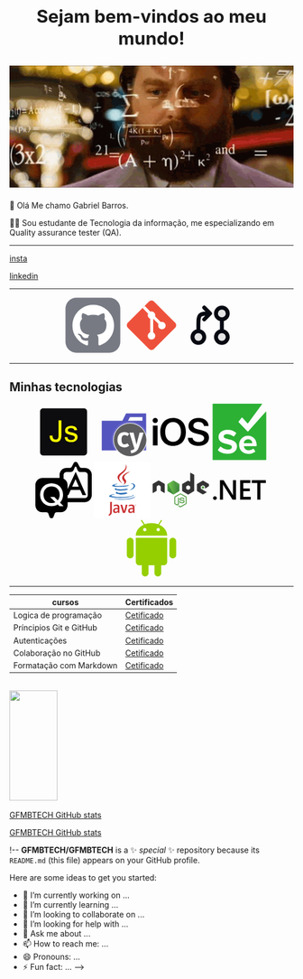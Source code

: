 ## <center><h2> Sejam bem-vindos ao meu mundo!</h2></center>

![Gif de QA](giphy-48.gif.pagespeed.ce.6rim7r_342.gif)
-----
🧔 Olá Me chamo Gabriel Barros.

✍🏻 Sou estudante de Tecnologia da informação, me especializando em Quality assurance tester (QA).


----
[insta](https://www.instagram.com/gfmb17/) 


 [linkedin](https://www.linkedin.com/in/gabriel-barros-b44828170/)


-----
<p align="center">
<svg width="100px" height="100px" viewBox="0 0 73.00 73.00" version="1.1" xmlns="http://www.w3.org/2000/svg" xmlns:xlink="http://www.w3.org/1999/xlink" fill="#0d0c0c" stroke="#0d0c0c"><g id="SVGRepo_bgCarrier" stroke-width="0"></g><g id="SVGRepo_tracerCarrier" stroke-linecap="round" stroke-linejoin="round" stroke="#CCCCCC" stroke-width="1.022"></g><g id="SVGRepo_iconCarrier"> <title>team-collaboration/version-control/github</title> <desc>Created with Sketch.</desc> <defs> </defs> <g id="team-collaboration/version-control/github" stroke-width="0.00073" fill="none" fill-rule="evenodd"> <g id="container" transform="translate(2.000000, 2.000000)" fill-rule="nonzero"> <rect id="mask" stroke="#777a83" stroke-width="0.00073" fill="#777a83" x="-1" y="-1" width="71" height="71" rx="14"> </rect> <path d="M58.3067362,21.4281798 C55.895743,17.2972267 52.6253846,14.0267453 48.4948004,11.615998 C44.3636013,9.20512774 39.8535636,8 34.9614901,8 C30.0700314,8 25.5585181,9.20549662 21.4281798,11.615998 C17.2972267,14.0266224 14.0269912,17.2972267 11.615998,21.4281798 C9.20537366,25.5590099 8,30.0699084 8,34.9607523 C8,40.8357654 9.71405782,46.1187277 13.1430342,50.8109917 C16.5716416,55.5036246 21.0008949,58.7507436 26.4304251,60.5527176 C27.0624378,60.6700211 27.5302994,60.5875152 27.8345016,60.3072901 C28.1388268,60.0266961 28.290805,59.6752774 28.290805,59.2545094 C28.290805,59.1842994 28.2847799,58.5526556 28.2730988,57.3588401 C28.2610487,56.1650247 28.2553926,55.1235563 28.2553926,54.2349267 L27.4479164,54.3746089 C26.9330843,54.468919 26.2836113,54.5088809 25.4994975,54.4975686 C24.7157525,54.4866252 23.9021284,54.4044881 23.0597317,54.2517722 C22.2169661,54.1004088 21.4330982,53.749359 20.7075131,53.1993604 C19.982297,52.6493618 19.4674649,51.9294329 19.1631397,51.0406804 L18.8120898,50.2328353 C18.5780976,49.6950097 18.2097104,49.0975487 17.7064365,48.4426655 C17.2031625,47.7871675 16.6942324,47.3427912 16.1794003,47.108799 L15.9336039,46.9328437 C15.7698216,46.815909 15.6178435,46.6748743 15.4773006,46.511215 C15.3368806,46.3475556 15.2317501,46.1837734 15.1615401,46.0197452 C15.0912072,45.855594 15.1494901,45.7209532 15.3370036,45.6153308 C15.5245171,45.5097084 15.8633939,45.4584343 16.3551097,45.4584343 L17.0569635,45.5633189 C17.5250709,45.6571371 18.104088,45.9373622 18.7947525,46.4057156 C19.4850481,46.8737001 20.052507,47.4821045 20.4972521,48.230683 C21.0358155,49.1905062 21.6846737,49.9218703 22.4456711,50.4251443 C23.2060537,50.9284182 23.9727072,51.1796248 24.744894,51.1796248 C25.5170807,51.1796248 26.1840139,51.121096 26.7459396,51.0046532 C27.3072505,50.8875956 27.8338868,50.7116403 28.3256025,50.477771 C28.5362325,48.9090515 29.1097164,47.7039238 30.0455624,46.8615271 C28.7116959,46.721353 27.5124702,46.5102313 26.4472706,46.2295144 C25.3826858,45.9484285 24.2825656,45.4922482 23.1476478,44.8597436 C22.0121153,44.2280998 21.0701212,43.44374 20.3214198,42.5080169 C19.5725954,41.571802 18.9580429,40.3426971 18.4786232,38.821809 C17.9989575,37.300306 17.7590632,35.5451796 17.7590632,33.5559381 C17.7590632,30.7235621 18.6837199,28.3133066 20.5326645,26.3238191 C19.6665366,24.1944035 19.7483048,21.8072644 20.778215,19.1626478 C21.4569523,18.951772 22.4635002,19.1100211 23.7973667,19.6364115 C25.1314792,20.1630477 26.1082708,20.6141868 26.7287253,20.9882301 C27.3491798,21.3621504 27.8463057,21.6790175 28.2208409,21.9360032 C30.3978419,21.3277217 32.644438,21.0235195 34.9612442,21.0235195 C37.2780503,21.0235195 39.5251383,21.3277217 41.7022622,21.9360032 L43.0362517,21.0938524 C43.9484895,20.5319267 45.0257392,20.0169716 46.2654186,19.5488642 C47.5058357,19.0810026 48.4543466,18.9521409 49.1099676,19.1630167 C50.1627483,21.8077563 50.2565666,24.1947724 49.3901927,26.324188 C51.2390143,28.3136755 52.1640399,30.7245457 52.1640399,33.556307 C52.1640399,35.5455485 51.9232849,37.3062081 51.444357,38.8393922 C50.9648143,40.3728223 50.3449746,41.6006975 49.5845919,42.5256002 C48.8233486,43.4503799 47.8753296,44.2285916 46.7404118,44.8601125 C45.6052481,45.4921252 44.504759,45.9483056 43.4401742,46.2293914 C42.3750975,46.5104772 41.1758719,46.7217219 39.8420054,46.8621419 C41.0585683,47.9149226 41.6669728,49.5767225 41.6669728,51.846804 L41.6669728,59.2535257 C41.6669728,59.6742937 41.8132948,60.0255895 42.1061847,60.3063064 C42.3987058,60.5865315 42.8606653,60.6690374 43.492678,60.5516109 C48.922946,58.7498829 53.3521992,55.5026409 56.7806837,50.810008 C60.2087994,46.117744 61.923472,40.8347817 61.923472,34.9597686 C61.9222424,30.0695396 60.7162539,25.5590099 58.3067362,21.4281798 Z" id="Shape" fill="#FFFFFF"> </path> </g> </g> </g></svg> <svg width="100px" height="100px" viewBox="0 0 32 32" fill="none" xmlns="http://www.w3.org/2000/svg"><g id="SVGRepo_bgCarrier" stroke-width="0"></g><g id="SVGRepo_tracerCarrier" stroke-linecap="round" stroke-linejoin="round"></g><g id="SVGRepo_iconCarrier"> <path d="M2.58536 17.4132C1.80488 16.6327 1.80488 15.3673 2.58536 14.5868L14.5868 2.58536C15.3673 1.80488 16.6327 1.80488 17.4132 2.58536L29.4146 14.5868C30.1951 15.3673 30.1951 16.6327 29.4146 17.4132L17.4132 29.4146C16.6327 30.1951 15.3673 30.1951 14.5868 29.4146L2.58536 17.4132Z" fill="#EE513B"></path> <path d="M12.1489 5.06152L10.9336 6.27686L14.0725 9.41577C13.9455 9.68819 13.8746 9.99201 13.8746 10.3124C13.8746 11.222 14.4461 11.9981 15.2496 12.3012V19.9798C14.4461 20.2829 13.8746 21.059 13.8746 21.9686C13.8746 23.1422 14.826 24.0936 15.9996 24.0936C17.1732 24.0936 18.1246 23.1422 18.1246 21.9686C18.1246 21.144 17.6549 20.429 16.9684 20.0768V12.3117L19.9689 15.3122C19.8481 15.5791 19.7809 15.8754 19.7809 16.1874C19.7809 17.361 20.7323 18.3124 21.9059 18.3124C23.0795 18.3124 24.0309 17.361 24.0309 16.1874C24.0309 15.0138 23.0795 14.0624 21.9059 14.0624C21.6778 14.0624 21.4582 14.0983 21.2522 14.1648L18.0297 10.9423C18.0914 10.7433 18.1246 10.5317 18.1246 10.3124C18.1246 9.13878 17.1732 8.18738 15.9996 8.18738C15.7803 8.18738 15.5688 8.22061 15.3697 8.2823L12.1489 5.06152Z" fill="white"></path> </g></svg> <svg width="100px" height="100px" viewBox="-2.4 -2.4 28.80 28.80" fill="none" xmlns="http://www.w3.org/2000/svg" transform="rotate(0)matrix(-1, 0, 0, 1, 0, 0)"><g id="SVGRepo_bgCarrier" stroke-width="0" transform="translate(0,0), scale(1)"></g><g id="SVGRepo_tracerCarrier" stroke-linecap="round" stroke-linejoin="round" stroke="#349355" stroke-width="0.048"></g><g id="SVGRepo_iconCarrier"> <path opacity="0.1" d="M9 6C9 7.65685 7.65685 9 6 9C4.34315 9 3 7.65685 3 6C3 4.34315 4.34315 3 6 3C7.65685 3 9 4.34315 9 6Z" fill="#070a12"></path> <path opacity="0.1" d="M9 18C9 19.6569 7.65685 21 6 21C4.34315 21 3 19.6569 3 18C3 16.3431 4.34315 15 6 15C7.65685 15 9 16.3431 9 18Z" fill="#070a12"></path> <path opacity="0.1" d="M21 18C21 19.6569 19.6569 21 18 21C16.3431 21 15 19.6569 15 18C15 16.3431 16.3431 15 18 15C19.6569 15 21 16.3431 21 18Z" fill="#070a12"></path> <path d="M9 6C9 7.65685 7.65685 9 6 9C4.34315 9 3 7.65685 3 6C3 4.34315 4.34315 3 6 3C7.65685 3 9 4.34315 9 6Z" stroke="#070a12" stroke-width="2"></path> <path d="M9 18C9 19.6569 7.65685 21 6 21C4.34315 21 3 19.6569 3 18C3 16.3431 4.34315 15 6 15C7.65685 15 9 16.3431 9 18Z" stroke="#070a12" stroke-width="2"></path> <path d="M21 18C21 19.6569 19.6569 21 18 21C16.3431 21 15 19.6569 15 18C15 16.3431 16.3431 15 18 15C19.6569 15 21 16.3431 21 18Z" stroke="#070a12" stroke-width="2"></path> <path d="M12 6C14.8284 6 16.2426 6 17.1213 6.87868C18 7.75736 18 9.17157 18 12V15" stroke="#070a12" stroke-width="2"></path> <path d="M15 3L12.0605 5.93945V5.93945C12.0271 5.97289 12.0271 6.02711 12.0605 6.06055V6.06055L15 9" stroke="#070a12" stroke-width="2" stroke-linecap="round" stroke-linejoin="round"></path> <path d="M6 15V9" stroke="#070a12" stroke-width="2" stroke-linecap="round" stroke-linejoin="round"></path> </g></svg> 
</p>


 ----

## Minhas tecnologias 

<P align="center">
<svg height="100px" width="100px" version="1.1" id="Capa_1" xmlns="http://www.w3.org/2000/svg" xmlns:xlink="http://www.w3.org/1999/xlink" viewBox="-2.31 -2.31 27.76 27.76" xml:space="preserve" fill="#d2d510" stroke="#d2d510" stroke-width="0.00023135999999999998"><g id="SVGRepo_bgCarrier" stroke-width="0"><path transform="translate(-2.31, -2.31), scale(0.8675)" d="M16,27.781449404027725C17.83719657941873,27.54792389757074,19.160018002348785,25.993271831554456,20.863435624896784,25.26650237926109C22.73685394451881,24.467201498463908,25.12823556717848,24.741097986525904,26.548310982906294,23.280973364452834C27.97905400895125,21.80988028231755,28.664644323651284,19.54314865371861,28.410227649415972,17.506874453431823C28.161219682101265,15.513889909345611,25.99110133300643,14.357141752488712,25.20255287748349,12.509932047543138C24.456658042619743,10.762640339368572,25.308948348465073,8.354863369054403,23.94069848291248,7.03680429467749C22.58282584716604,5.72874178763615,20.332694905411067,6.242206661508339,18.46093118033,6.015609718221544C16.7858547267966,5.812823864934472,15.147056828680627,6.021723104854642,13.478594340260774,5.770255110447353C10.719908612764264,5.354470415311319,7.382733472880859,2.0739573801879505,5.4122833235127015,4.0489384091240055C3.3680106085443025,6.09791175226025,7.002043626169041,9.613342864070741,6.766201768601942,12.498082247839488C6.614748980617984,14.350602520474297,4.693021469637242,15.597561050117285,4.31927144320427,17.41829722684702C3.871312621861115,19.600544113860867,3.1676863259223413,22.150920052887873,4.4043561015876715,24.003895079016566C5.637622058143056,25.851769962869366,8.328924549365178,25.90311073854337,10.441278098227016,26.59125969813226C12.269549066056708,27.186862060736978,14.092506976572972,28.02391027040921,16,27.781449404027725" fill="#fbff00" strokewidth="0"></path></g><g id="SVGRepo_tracerCarrier" stroke-linecap="round" stroke-linejoin="round" stroke="#CCCCCC" stroke-width="0.647808"></g><g id="SVGRepo_iconCarrier"> <g> <path style="fill:#0d0c0e;" d="M21.658,0H1.477C0.662,0,0,0.661,0,1.477v20.182c0,0.814,0.662,1.477,1.477,1.477h20.181 c0.815,0,1.477-0.662,1.477-1.477V1.476C23.134,0.661,22.473,0,21.658,0z M10.505,13.04c0,0.643-0.061,1.191-0.183,1.643 s-0.307,0.815-0.553,1.099c-0.247,0.28-0.556,0.487-0.924,0.616c-0.369,0.131-0.798,0.195-1.287,0.195 c-0.43,0-0.818-0.068-1.167-0.203s-0.644-0.328-0.888-0.58c-0.245-0.253-0.433-0.558-0.565-0.916 c-0.133-0.359-0.199-0.76-0.199-1.199v-0.288h1.386c0,1.29,0.478,1.936,1.434,1.936c0.245,0,0.462-0.028,0.654-0.087 c0.191-0.06,0.353-0.169,0.486-0.332c0.133-0.162,0.233-0.386,0.302-0.676s0.104-0.668,0.104-1.135V5.895h1.402v7.145H10.505z M18.24,15.135c-0.143,0.292-0.347,0.547-0.608,0.765c-0.263,0.218-0.584,0.387-0.961,0.511c-0.376,0.121-0.8,0.182-1.267,0.182 c-2.07,0-3.163-0.817-3.274-2.453h1.362c0.006,0.924,0.639,1.387,1.897,1.387c0.279,0,0.529-0.03,0.744-0.093 c0.215-0.061,0.395-0.146,0.537-0.254c0.144-0.108,0.252-0.237,0.327-0.384c0.073-0.146,0.112-0.305,0.112-0.479 c0-0.183-0.029-0.328-0.084-0.438c-0.056-0.111-0.166-0.21-0.328-0.296c-0.161-0.085-0.386-0.169-0.672-0.25 c-0.287-0.084-0.662-0.187-1.124-0.308c-0.45-0.112-0.84-0.224-1.166-0.336c-0.328-0.11-0.596-0.245-0.805-0.404 c-0.21-0.16-0.366-0.356-0.467-0.589c-0.101-0.234-0.151-0.529-0.151-0.885c0-0.313,0.066-0.604,0.199-0.872s0.322-0.5,0.57-0.697 c0.246-0.197,0.545-0.35,0.895-0.462c0.353-0.112,0.743-0.167,1.172-0.167c2.002,0,3.02,0.711,3.051,2.135H16.86 c-0.048-0.711-0.584-1.068-1.609-1.068c-0.228,0-0.438,0.023-0.633,0.068s-0.362,0.11-0.506,0.195s-0.254,0.19-0.335,0.315 c-0.079,0.125-0.119,0.27-0.119,0.434c0,0.149,0.019,0.271,0.056,0.366c0.037,0.096,0.126,0.186,0.267,0.268 s0.35,0.163,0.625,0.243c0.276,0.08,0.653,0.178,1.132,0.295c0.462,0.111,0.863,0.227,1.204,0.346 c0.339,0.12,0.621,0.265,0.848,0.435c0.226,0.169,0.392,0.376,0.502,0.621c0.108,0.244,0.163,0.55,0.163,0.916 C18.455,14.525,18.382,14.843,18.24,15.135z"></path> </g> </g></svg> <svg viewBox="0 0 32 32" xmlns="http://www.w3.org/2000/svg" width="100px" fill="#000000"><g id="SVGRepo_bgCarrier" stroke-width="0"></g><g id="SVGRepo_tracerCarrier" stroke-linecap="round" stroke-linejoin="round"></g><g id="SVGRepo_iconCarrier"> <title>folder_type_cypress</title> <path d="M27.5,5.5H18.2L16.1,9.7H4.4V26.5H29.6V5.5Zm0,4.2H19.3l1.1-2.1h7.1Z" style="fill:#5555bf"></path> <path id="_Path_" data-name="<Path>" d="M20.473,11.029a9.436,9.436,0,1,1-9.436,9.436,9.431,9.431,0,0,1,9.436-9.436Z" style="fill:#4a4a4d"></path> <path d="M20.473,30.074a9.608,9.608,0,1,1,9.608-9.608A9.619,9.619,0,0,1,20.473,30.074Zm0-18.873a9.265,9.265,0,1,0,9.265,9.265A9.275,9.275,0,0,0,20.473,11.2Z" style="fill:#fff"></path> <g id="_Group_" data-name="<Group>" style="opacity:0.10000000149011612"> <path id="_Path_2" data-name="<Path>" d="M30.9,20.877a1.232,1.232,0,0,0,.069-.618.861.861,0,0,1-.069-.343v-.275c0-.24-.069-.377-.069-.583a7.155,7.155,0,0,0-.24-1.235,10.386,10.386,0,0,0-2.745-4.873,9.7,9.7,0,0,0-2.436-1.784,21.632,21.632,0,0,0-2.471-.961H22.6v-.069h-.48v-.069h-.652V10h-1.99v.069h-.652v.069h-.412v.069H18a14.892,14.892,0,0,0-2.745,1.132,12.029,12.029,0,0,0-1.373.926,16.292,16.292,0,0,0-1.373,1.3A6.283,6.283,0,0,0,11.62,14.8c-.24.412-.48.789-.686,1.2-.069.1-.069.24-.137.377l-.137.275c-.069.206-.1.377-.172.583a7.289,7.289,0,0,0-.343,1.235,11.175,11.175,0,0,0,.275,4.907,10.817,10.817,0,0,0,1.029,2.436,9.118,9.118,0,0,0,1.922,2.4A13.368,13.368,0,0,0,15.806,29.9c.789.377,1.613.583,2.436.892h.412v.069h.652v.069H20.2V31h.48v-.069h.892v-.069h.652v-.069h.412A26.676,26.676,0,0,0,25.38,29.73,8.706,8.706,0,0,0,28.125,27.6,10.315,10.315,0,0,0,30.6,22.73a1.431,1.431,0,0,0,.069-.206v-.137a1.219,1.219,0,0,0,.069-.343V21.77c0-.1.069-.172.069-.275A1.027,1.027,0,0,0,30.9,20.877Z" style="fill:#fff"></path> <g id="_Group_2" data-name="<Group>"> <path id="_Path_3" data-name="<Path>" d="M20.473,11.029a9.436,9.436,0,1,1-9.436,9.436,9.431,9.431,0,0,1,9.436-9.436Z" style="fill:#fff"></path> <path d="M20.473,30.074a9.608,9.608,0,1,1,9.608-9.608A9.619,9.619,0,0,1,20.473,30.074Zm0-18.873a9.265,9.265,0,1,0,9.265,9.265A9.275,9.275,0,0,0,20.473,11.2Z" style="fill:#fff"></path> </g> </g> <path id="_Path_4" data-name="<Path>" d="M25.483,24.618A4.956,4.956,0,0,1,23.9,27.054a5.162,5.162,0,0,1-2.882,1l-.24-1.578a3.887,3.887,0,0,0,1.75-.549,4.441,4.441,0,0,0,.412-.412h0L20.1,16.382h2.368l1.647,6.828,1.75-6.828h2.3l-2.676,8.235Z" style="fill:#fff"></path> <path id="_Path_5" data-name="<Path>" d="M17.213,16.074a3.917,3.917,0,0,1,1.475.24,4.435,4.435,0,0,1,1.27.755L19,18.373a3.764,3.764,0,0,0-.789-.446,2.187,2.187,0,0,0-.824-.137c-1.167,0-1.75.892-1.75,2.711a3.158,3.158,0,0,0,.446,1.956,1.483,1.483,0,0,0,1.3.583,2.013,2.013,0,0,0,.789-.137,7.034,7.034,0,0,0,.858-.446l.961,1.373a4.1,4.1,0,0,1-2.711.961,4.246,4.246,0,0,1-2.127-.515,3.454,3.454,0,0,1-1.373-1.51,5.283,5.283,0,0,1-.48-2.3,5.393,5.393,0,0,1,.48-2.3,3.635,3.635,0,0,1,1.373-1.578,4.352,4.352,0,0,1,2.059-.515Z" style="fill:#fff"></path> </g></svg>
<svg fill="#000000" viewBox="0 0 24 24" role="img" xmlns="http://www.w3.org/2000/svg" width="100px"><g id="SVGRepo_bgCarrier" stroke-width="0"></g><g id="SVGRepo_tracerCarrier" stroke-linecap="round" stroke-linejoin="round"></g><g id="SVGRepo_iconCarrier"><title>iOS icon</title><path d="M1.1 6.05C.486 6.05 0 6.53 0 7.13A1.08 1.08 0 0 0 1.1 8.21C1.72 8.21 2.21 7.73 2.21 7.13C2.21 6.53 1.72 6.05 1.1 6.05M8.71 6.07C5.35 6.07 3.25 8.36 3.25 12C3.25 15.67 5.35 17.95 8.71 17.95C12.05 17.95 14.16 15.67 14.16 12C14.16 8.36 12.05 6.07 8.71 6.07M19.55 6.07C17.05 6.07 15.27 7.45 15.27 9.5C15.27 11.13 16.28 12.15 18.4 12.64L19.89 13C21.34 13.33 21.93 13.81 21.93 14.64C21.93 15.6 20.96 16.28 19.58 16.28C18.17 16.28 17.11 15.59 17 14.53H15C15.08 16.65 16.82 17.95 19.46 17.95C22.25 17.95 24 16.58 24 14.4C24 12.69 23 11.72 20.68 11.19L19.35 10.89C17.94 10.55 17.36 10.1 17.36 9.34C17.36 8.38 18.24 7.74 19.54 7.74C20.85 7.74 21.75 8.39 21.85 9.46H23.81C23.76 7.44 22.09 6.07 19.55 6.07M8.71 7.82C10.75 7.82 12.06 9.45 12.06 12C12.06 14.57 10.75 16.2 8.71 16.2C6.65 16.2 5.35 14.57 5.35 12C5.35 9.45 6.65 7.82 8.71 7.82M.111 9.31V17.76H2.1V9.31H.11Z"></path></g></svg> <svg width="100px" height="100px" viewBox="-6.5 0 269 269" version="1.1" xmlns="http://www.w3.org/2000/svg" xmlns:xlink="http://www.w3.org/1999/xlink" preserveAspectRatio="xMidYMid" fill="#000000"><g id="SVGRepo_bgCarrier" stroke-width="0"></g><g id="SVGRepo_tracerCarrier" stroke-linecap="round" stroke-linejoin="round"></g><g id="SVGRepo_iconCarrier"> <g> <path d="M234.152874,0.00343857381 C234.808025,-0.0379575263 235.429647,0.297028821 235.755341,0.866994098 C236.081036,1.43695938 236.054047,2.14258032 235.685767,2.68600216 L235.685767,2.68600216 L169.388124,92.7434941 C168.902258,93.2919104 168.204691,93.6058549 167.472007,93.6058549 C166.739323,93.6058549 166.041756,93.2919104 165.55589,92.7434941 L165.55589,92.7434941 L142.179265,66.684305 C141.608302,66.0916135 140.79919,65.7901017 139.979599,65.86461 C139.160008,65.9391182 138.418531,66.3815927 137.963808,67.0675283 L137.963808,67.0675283 L123.784543,85.0790267 C123.335922,86.0932522 123.483294,87.2722249 124.167766,88.1448137 L124.167766,88.1448137 L166.322337,131.832278 C166.808203,132.380694 167.50577,132.694639 168.238454,132.694639 C168.971138,132.694639 169.668705,132.380694 170.154571,131.832278 L170.154571,131.832278 L252.930819,38.708999 C253.419531,38.1837537 254.176911,38.0053627 254.848672,38.2572733 C255.520434,38.5091839 255.973764,39.1415911 255.996606,39.8586691 L255.996606,39.8586691 L255.996606,266.343681 C256.028319,266.860939 255.83665,267.366955 255.470206,267.733398 C255.103763,268.099842 254.597747,268.291511 254.080489,268.259798 L254.080489,268.259798 L1.91951123,268.259798 C1.40225345,268.291511 0.896236952,268.099842 0.529793658,267.733398 C0.163350364,267.366955 -0.0283193115,266.860939 0.00339438157,266.343681 L0.00339438157,266.343681 L0.00339438157,1.91955542 C-0.0283193115,1.40229764 0.163350364,0.896281144 0.529793658,0.52983785 C0.896236952,0.163394556 1.40225345,-0.0282751193 1.91951123,0.00343857381 L1.91951123,0.00343857381 Z M169.004901,152.909563 C157.595908,152.708949 146.600443,157.179283 138.568082,165.284007 C130.535722,173.388731 126.164179,184.423846 126.467107,195.830581 C126.467107,222.272993 145.628275,239.134822 170.537794,239.134822 C182.068736,239.421769 193.375993,235.921903 202.728557,229.171014 C203.595534,228.383773 203.758299,227.081655 203.111781,226.105227 L203.111781,226.105227 L196.21376,215.758196 C195.438224,214.868953 194.118537,214.703992 193.147973,215.374973 C187.152367,219.469543 180.095799,221.73297 172.837134,221.88977 C159.424316,221.88977 150.993402,213.458856 149.460509,203.495048 C149.488325,203.083823 149.815731,202.756417 150.226955,202.728601 L150.226955,202.728601 L208.093684,202.728601 C209.327358,202.645153 210.309577,201.662935 210.393025,200.429261 L210.393025,200.429261 L210.393025,198.129921 C210.393025,171.304285 193.531196,152.909563 169.004901,152.909563 Z M111.904618,138.347075 C100.26487,128.832771 85.5368757,123.923439 70.5164945,124.551034 C44.4573053,124.551034 28.3619238,139.879969 28.3619238,158.27469 C28.3619238,200.046038 91.9770032,186.63322 91.9770032,206.177612 C91.9770032,212.309186 85.8454293,218.44076 72.8158347,218.44076 C60.4410031,218.54287 48.5018438,213.876992 39.4754015,205.411165 C38.9365113,204.907341 38.2064628,204.660494 37.4723971,204.733901 C36.7383313,204.807307 36.0716199,205.19383 35.6431678,205.794388 L35.6431678,205.794388 L25.6793602,219.59043 C25.0328421,220.566858 25.1956068,221.868976 26.0625835,222.656217 C36.4096145,232.236801 50.9721026,238.751598 71.2829412,238.751598 C101.174364,238.751598 115.736852,223.422663 116.503299,203.495048 C116.503299,162.106924 52.8882195,173.986849 52.8882195,156.358574 C52.8882195,149.843776 58.63657,145.245096 68.6003776,145.245096 C79.5839899,145.094583 90.2811092,148.750561 98.8750239,155.592127 C99.3802624,156.006036 100.031063,156.198722 100.680205,156.126595 C101.329346,156.054468 101.921977,155.723624 102.324034,155.208903 L102.324034,155.208903 L112.287842,141.796086 C112.701751,141.290847 112.894437,140.640046 112.82231,139.990905 C112.750183,139.341763 112.419339,138.749133 111.904618,138.347075 Z M169.388124,169.771392 C179.811439,169.188344 188.809537,176.998014 189.698963,187.399667 C189.671147,187.810891 189.34374,188.138297 188.932516,188.166113 L188.932516,188.166113 L149.843732,188.166113 C149.432507,188.138297 149.105101,187.810891 149.077285,187.399667 C150.358676,177.20234 159.111948,169.60516 169.388124,169.771392 Z" fill="#2CB134"> </path> </g> </g></svg>
<svg fill="#000000" viewBox="0 0 1000 1000" xmlns="http://www.w3.org/2000/svg"  width="100px" ><g id="SVGRepo_bgCarrier" stroke-width="0"></g><g id="SVGRepo_tracerCarrier" stroke-linecap="round" stroke-linejoin="round"></g><g id="SVGRepo_iconCarrier"><path d="M287 435q-42 0-74.5 18.5t-51 52.5-18.5 77 18.5 76.5 51.5 52 74 18.5q38 0 67-15l-92-92h74l60 59q16-18 24-39 11-26 11-60 0-43-18.5-77T361 453.5 287 435zm590-328h-57q-10 0-19.5-5T786 89l-39-72q-6-8-14.5-12.5t-18-4.5T696 4.5 682 17l-39 72q-6 8-15 13t-19 5h-58q-33 0-61 16.5t-44.5 45T429 230v56H123q-34 0-62 16.5T16.5 347 0 408v362q0 33 16.5 61.5t44.5 45 62 16.5h69q11 0 20 5t15 13l26 72q6 8 14.5 12.5t18.5 4.5 18.5-4.5T318 983l27-72q6-8 15-13t19-5h70q33 0 61-16.5t44.5-45T572 770v-56h305q34 0 62-16.5t44.5-44.5 16.5-61V230q0-33-16.5-61.5t-44.5-45-62-16.5zM426 786l-29-30q-46 30-110 30-58 0-104.5-26.5t-73-73T83 583t26.5-103.5 73-73.5 104-27T391 406t73.5 73.5T491 583q0 82-54 140l63 63h-74zm503-194q0 21-15.5 36T877 643H571v-52h14l42-94h168l41 94h64L715 177 571 482v-74q0-35-19-65.5T500 297v-67q0-21 15-36t36-15h70q22 0 34.5-7t20.5-21q6-9 14-31 7-18 11-26.5t13.5-8.5 12.5 8l10 27q10 28 15 36 8 13 19.5 18t36.5 5h69q21 0 36.5 15t15.5 36v362zM652 440l60-132 59 132H652z"></path></g></svg> <svg viewBox="0 0 192.756 192.756" xmlns="http://www.w3.org/2000/svg" width="100px" fill="#000000"><g id="SVGRepo_bgCarrier" stroke-width="0"></g><g id="SVGRepo_tracerCarrier" stroke-linecap="round" stroke-linejoin="round"></g><g id="SVGRepo_iconCarrier"> <g fill-rule="evenodd" clip-rule="evenodd"> <path fill="#ffffff" d="M0 0h192.756v192.756H0V0z"></path> <path d="M80.372 101.729s-4.604 2.679 3.28 3.584c9.554 1.091 14.434.934 24.959-1.057 0 0 2.771 1.735 6.639 3.236-23.601 10.113-53.413-.585-34.878-5.763zM77.487 88.532s-5.165 3.823 2.726 4.639c10.206 1.054 18.262 1.14 32.211-1.544 0 0 1.926 1.955 4.957 3.023-28.531 8.345-60.307.657-39.894-6.118z" fill="#3174b9"></path> <path d="M101.797 66.143c5.818 6.697-1.525 12.72-1.525 12.72s14.766-7.621 7.984-17.168c-6.332-8.899-11.189-13.32 15.102-28.566-.001-.001-41.27 10.303-21.561 33.014z" fill="#ca3132"></path> <path d="M133.01 111.491s3.408 2.81-3.754 4.983c-13.619 4.125-56.694 5.369-68.659.164-4.298-1.872 3.766-4.467 6.303-5.015 2.646-.572 4.156-.468 4.156-.468-4.783-3.368-30.916 6.615-13.272 9.479 48.112 7.801 87.704-3.512 75.226-9.143zM82.587 74.857s-21.908 5.205-7.757 7.097c5.977.799 17.883.615 28.982-.316 9.068-.761 18.17-2.389 18.17-2.389s-3.195 1.371-5.51 2.949c-22.251 5.853-65.229 3.127-52.855-2.856 10.462-5.061 18.97-4.485 18.97-4.485zM121.891 96.824c22.617-11.75 12.16-23.044 4.859-21.522-1.785.373-2.586.695-2.586.695s.666-1.042 1.932-1.49c14.441-5.075 25.545 14.972-4.656 22.911-.001 0 .347-.314.451-.594z" fill="#3174b9"></path> <path d="M108.256 8.504s12.523 12.531-11.881 31.794c-19.571 15.458-4.462 24.269-.006 34.34-11.426-10.307-19.807-19.382-14.185-27.826 8.254-12.395 31.125-18.406 26.072-38.308z" fill="#ca3132"></path> <path d="M84.812 128.674c21.706 1.388 55.045-.771 55.836-11.044 0 0-1.518 3.894-17.941 6.983-18.529 3.488-41.386 3.082-54.938.845 0 0 2.777 2.298 17.043 3.216z" fill="#3174b9"></path> <path d="M139.645 147.096h-.66v-.37h1.781v.37h-.66v1.848h-.461v-1.848zm3.554.092h-.008l-.656 1.755h-.301l-.652-1.755h-.008v1.755h-.438v-2.218h.643l.604 1.569.604-1.569h.637v2.218h-.424v-1.755h-.001zM81.255 167.921c-2.047 1.774-4.211 2.772-6.154 2.772-2.768 0-4.27-1.663-4.27-4.324 0-2.881 1.608-4.989 8.044-4.989h2.379v6.541h.001zm5.65 6.374v-19.732c0-5.043-2.876-8.371-9.809-8.371-4.045 0-7.591.999-10.474 2.272l.83 3.495c2.271-.834 5.207-1.607 8.089-1.607 3.994 0 5.713 1.607 5.713 4.934v2.495h-1.996c-9.702 0-14.08 3.764-14.08 9.423 0 4.876 2.885 7.648 8.316 7.648 3.491 0 6.099-1.441 8.534-3.55l.443 2.993h4.434zM105.762 174.295h-7.045l-8.483-27.601h6.154l5.265 16.961 1.172 5.096c2.656-7.371 4.541-14.854 5.484-22.057h5.984c-1.602 9.088-4.488 19.066-8.531 27.601zM132.799 167.921c-2.053 1.774-4.217 2.772-6.156 2.772-2.768 0-4.268-1.663-4.268-4.324 0-2.881 1.609-4.989 8.041-4.989h2.383v6.541zm5.652 6.374v-19.732c0-5.043-2.885-8.371-9.811-8.371-4.049 0-7.594.999-10.477 2.272l.83 3.495c2.271-.834 5.213-1.607 8.096-1.607 3.988 0 5.709 1.607 5.709 4.934v2.495h-1.996c-9.703 0-14.078 3.764-14.078 9.423 0 4.876 2.879 7.648 8.311 7.648 3.494 0 6.098-1.441 8.539-3.55l.445 2.993h4.432zM58.983 178.985c-1.61 2.353-4.214 4.216-7.061 5.267l-2.79-3.286c2.169-1.113 4.027-2.91 4.892-4.582.745-1.49 1.056-3.406 1.056-7.992v-31.515h6.005v31.08c0 6.134-.49 8.613-2.102 11.028z" fill="#ca3132"></path> </g> </g></svg>
<svg viewBox="0 -99 512 512" xmlns="http://www.w3.org/2000/svg" xmlns:xlink="http://www.w3.org/1999/xlink" width="100px" preserveAspectRatio="xMidYMid" fill="#000000"><g id="SVGRepo_bgCarrier" stroke-width="0"></g><g id="SVGRepo_tracerCarrier" stroke-linecap="round" stroke-linejoin="round"></g><g id="SVGRepo_iconCarrier"> <defs> <linearGradient x1="68.188%" y1="17.487%" x2="27.823%" y2="89.755%" id="b"> <stop stop-color="#41873F" offset="0%"></stop> <stop stop-color="#418B3D" offset="32.88%"></stop> <stop stop-color="#419637" offset="63.52%"></stop> <stop stop-color="#3FA92D" offset="93.19%"></stop> <stop stop-color="#3FAE2A" offset="100%"></stop> </linearGradient> <path id="a" d="M57.903 1.85a5.957 5.957 0 0 0-5.894 0L3.352 29.933c-1.85 1.04-2.89 3.005-2.89 5.085v56.286c0 2.08 1.156 4.045 2.89 5.085l48.657 28.085a5.957 5.957 0 0 0 5.894 0l48.658-28.085c1.849-1.04 2.89-3.005 2.89-5.085V35.019c0-2.08-1.157-4.045-2.89-5.085L57.903 1.85z"></path> <linearGradient x1="43.277%" y1="55.169%" x2="159.245%" y2="-18.306%" id="d"> <stop stop-color="#41873F" offset="13.76%"></stop> <stop stop-color="#54A044" offset="40.32%"></stop> <stop stop-color="#66B848" offset="71.36%"></stop> <stop stop-color="#6CC04A" offset="90.81%"></stop> </linearGradient> <linearGradient x1="-4413.77%" y1="13.43%" x2="5327.93%" y2="13.43%" id="e"> <stop stop-color="#6CC04A" offset="9.192%"></stop> <stop stop-color="#66B848" offset="28.64%"></stop> <stop stop-color="#54A044" offset="59.68%"></stop> <stop stop-color="#41873F" offset="86.24%"></stop> </linearGradient> <linearGradient x1="-4.389%" y1="49.997%" x2="101.499%" y2="49.997%" id="f"> <stop stop-color="#6CC04A" offset="9.192%"></stop> <stop stop-color="#66B848" offset="28.64%"></stop> <stop stop-color="#54A044" offset="59.68%"></stop> <stop stop-color="#41873F" offset="86.24%"></stop> </linearGradient> <linearGradient x1="-9713.77%" y1="36.21%" x2="27.93%" y2="36.21%" id="g"> <stop stop-color="#6CC04A" offset="9.192%"></stop> <stop stop-color="#66B848" offset="28.64%"></stop> <stop stop-color="#54A044" offset="59.68%"></stop> <stop stop-color="#41873F" offset="86.24%"></stop> </linearGradient> <linearGradient x1="-103.861%" y1="50.275%" x2="100.797%" y2="50.275%" id="h"><stop stop-color="#6CC04A" offset="9.192%"></stop> <stop stop-color="#66B848" offset="28.64%"></stop> <stop stop-color="#54A044" offset="59.68%"></stop> <stop stop-color="#41873F" offset="86.24%"></stop> </linearGradient> <linearGradient x1="130.613%" y1="-211.069%" x2="4.393%" y2="201.605%" id="i"> <stop stop-color="#41873F" offset="0%"></stop> <stop stop-color="#418B3D" offset="32.88%"></stop> <stop stop-color="#419637" offset="63.52%"></stop><stop stop-color="#3FA92D" offset="93.19%"></stop><stop stop-color="#3FAE2A" offset="100%"></stop></linearGradient></defs><g fill="none"><path d="M253.11 313.094c-1.733 0-3.351-.462-4.854-1.271l-15.371-9.13c-2.312-1.272-1.156-1.734-.462-1.965 3.12-1.04 3.698-1.272 6.934-3.12.347-.232.81-.116 1.156.115l11.789 7.05c.462.231 1.04.231 1.386 0l46.115-26.698c.462-.231.694-.694.694-1.271v-53.28c0-.579-.232-1.04-.694-1.272l-46.115-26.582c-.462-.232-1.04-.232-1.386 0l-46.115 26.582c-.462.231-.694.809-.694 1.271v53.28c0 .463.232 1.04.694 1.272l12.598 7.281c6.819 3.467 11.095-.578 11.095-4.623v-52.587c0-.693.578-1.387 1.387-1.387h5.894c.694 0 1.387.578 1.387 1.387v52.587c0 9.13-4.97 14.447-13.638 14.447-2.658 0-4.738 0-10.633-2.89l-12.135-6.934c-3.005-1.733-4.854-4.97-4.854-8.437v-53.28c0-3.467 1.849-6.704 4.854-8.437l46.114-26.698c2.89-1.618 6.82-1.618 9.709 0l46.114 26.698c3.005 1.733 4.855 4.97 4.855 8.437v53.28c0 3.467-1.85 6.704-4.855 8.437l-46.114 26.698c-1.503.694-3.236 1.04-4.854 1.04zm14.216-36.637c-20.225 0-24.386-9.246-24.386-17.105 0-.694.578-1.387 1.387-1.387h6.01c.693 0 1.271.462 1.271 1.156.925 6.125 3.583 9.13 15.834 9.13 9.708 0 13.87-2.196 13.87-7.397 0-3.005-1.157-5.2-16.297-6.703-12.598-1.272-20.457-4.045-20.457-14.1 0-9.362 7.86-14.91 21.035-14.91 14.793 0 22.075 5.086 23 16.18 0 .348-.116.694-.347 1.041-.232.231-.578.462-.925.462h-6.01c-.578 0-1.156-.462-1.271-1.04-1.387-6.356-4.97-8.437-14.447-8.437-10.633 0-11.905 3.699-11.905 6.472 0 3.352 1.503 4.392 15.834 6.241 14.216 1.85 20.92 4.508 20.92 14.447-.116 10.171-8.437 15.95-23.116 15.95z" fill="#539E43"></path> <path d="M110.028 104.712c0-2.08-1.156-4.046-3.005-5.086l-49.004-28.2c-.81-.463-1.734-.694-2.658-.81h-.463c-.924 0-1.849.347-2.658.81l-49.004 28.2c-1.85 1.04-3.005 3.005-3.005 5.086l.116 75.817c0 1.04.578 2.08 1.502 2.543.925.578 2.08.578 2.89 0l29.125-16.643c1.849-1.04 3.005-3.005 3.005-5.085v-35.482c0-2.08 1.155-4.045 3.005-5.085l12.366-7.166c.925-.578 1.965-.81 3.005-.81 1.04 0 2.08.232 2.89.81l12.366 7.166c1.85 1.04 3.005 3.004 3.005 5.085v35.482c0 2.08 1.156 4.045 3.005 5.085l29.125 16.643c.925.578 2.08.578 3.005 0 .925-.463 1.503-1.503 1.503-2.543l-.116-75.817zM345.571.347c-.924-.463-2.08-.463-2.89 0-.924.578-1.502 1.502-1.502 2.542v75.125c0 .693-.346 1.386-1.04 1.849-.693.346-1.387.346-2.08 0l-12.251-7.05a5.957 5.957 0 0 0-5.895 0l-49.004 28.316c-1.849 1.04-3.005 3.005-3.005 5.085v56.516c0 2.08 1.156 4.046 3.005 5.086l49.004 28.316a5.957 5.957 0 0 0 5.895 0l49.004-28.316c1.849-1.04 3.005-3.005 3.005-5.086V21.844c0-2.196-1.156-4.16-3.005-5.201L345.572.347zm-4.507 143.776c0 .578-.231 1.04-.694 1.271l-16.758 9.708a1.714 1.714 0 0 1-1.503 0l-16.758-9.708c-.463-.231-.694-.809-.694-1.271v-19.417c0-.578.231-1.04.694-1.271l16.758-9.709a1.714 1.714 0 0 1 1.503 0l16.758 9.709c.463.23.694.809.694 1.271v19.417zM508.648 124.244c1.85-1.04 2.89-3.005 2.89-5.086v-13.753c0-2.08-1.156-4.045-2.89-5.085l-48.657-28.2a5.957 5.957 0 0 0-5.894 0l-49.004 28.315c-1.85 1.04-3.005 3.005-3.005 5.086v56.516c0 2.08 1.155 4.045 3.005 5.085l48.657 27.738c1.85 1.04 4.045 1.04 5.779 0L489 178.45c.925-.463 1.503-1.503 1.503-2.543 0-1.04-.578-2.08-1.503-2.543l-49.235-28.316c-.924-.577-1.502-1.502-1.502-2.542v-17.683c0-1.04.578-2.08 1.502-2.543l15.372-8.784a2.821 2.821 0 0 1 3.005 0l15.371 8.784c.925.578 1.503 1.502 1.503 2.543v13.869c0 1.04.578 2.08 1.502 2.542.925.578 2.08.578 3.005 0l29.125-16.99z" fill="#333"></path> <path d="M456.293 121.586a1.05 1.05 0 0 1 1.155 0l9.362 5.432c.347.23.578.577.578 1.04v10.864c0 .462-.231.809-.578 1.04l-9.362 5.432a1.05 1.05 0 0 1-1.155 0l-9.362-5.432c-.347-.231-.578-.578-.578-1.04v-10.864c0-.463.231-.81.578-1.04l9.362-5.432z" fill="#539E43"></path> <g transform="translate(134.068 70.501)"> <mask id="c" fill="#ffffff"> <use xlink:href="#a"></use> </mask> <use fill="url(#b)" xlink:href="#a"></use> <g mask="url(#c)"> <path d="M51.893 1.85L3.121 29.933C1.27 30.974 0 32.94 0 35.02v56.286c0 1.387.578 2.658 1.502 3.698L56.285 1.156c-1.387-.231-3.005-.116-4.392.693zM56.632 125.053c.462-.116.925-.347 1.387-.578l48.773-28.085c1.85-1.04 3.005-3.005 3.005-5.085V35.019c0-1.502-.694-3.005-1.734-4.045l-51.43 94.079z"></path> <path d="M106.676 29.934L57.788 1.85a8.025 8.025 0 0 0-1.503-.578L1.502 95.12a6.082 6.082 0 0 0 1.619 1.387l48.888 28.085c1.387.809 3.005 1.04 4.507.577l51.432-94.078c-.347-.462-.81-.81-1.272-1.156z" fill="url(#d)"></path> </g> <g mask="url(#c)"> <path d="M109.797 91.305V35.019c0-2.08-1.271-4.045-3.12-5.085L57.786 1.85a5.106 5.106 0 0 0-1.848-.693l53.511 91.42c.231-.347.347-.809.347-1.271zM3.12 29.934C1.272 30.974 0 32.94 0 35.02v56.286c0 2.08 1.387 4.045 3.12 5.085l48.889 28.085c1.156.693 2.427.925 3.814.693L3.467 29.818l-.346.116z"></path> <path fill="url(#e)" fill-rule="evenodd" d="M50.391.809l-.693.347h.924l-.231-.347z" transform="translate(0 -9.246)"></path> <path d="M106.792 105.636c1.387-.809 2.427-2.196 2.89-3.698L56.053 10.402c-1.387-.231-2.89-.116-4.16.693L3.351 39.065l52.355 95.465a8.057 8.057 0 0 0 2.196-.693l48.889-28.2z" fill="url(#f)" fill-rule="evenodd" transform="translate(0 -9.246)"></path> <path fill="url(#g)" fill-rule="evenodd" d="M111.3 104.712l-.347-.578v.809l.346-.231z" transform="translate(0 -9.246)"></path> <path d="M106.792 105.636l-48.773 28.085a6.973 6.973 0 0 1-2.196.693l.925 1.734 54.089-31.32v-.694l-1.387-2.312c-.231 1.618-1.271 3.005-2.658 3.814z" fill="url(#h)" fill-rule="evenodd" transform="translate(0 -9.246)"></path> <path d="M106.792 105.636l-48.773 28.085a6.973 6.973 0 0 1-2.196.693l.925 1.734 54.089-31.32v-.694l-1.387-2.312c-.231 1.618-1.271 3.005-2.658 3.814z" fill="url(#i)" fill-rule="evenodd" transform="translate(0 -9.246)"></path> </g> </g> </g> </g></svg>
<svg fill="#000000" viewBox="0 0 32 32" version="1.1" xmlns="http://www.w3.org/2000/svg" width="100px" ><g id="SVGRepo_bgCarrier" stroke-width="0"></g><g id="SVGRepo_tracerCarrier" stroke-linecap="round" stroke-linejoin="round"></g><g id="SVGRepo_iconCarrier"> <title>dotnet</title> <path d="M3.175 20.551c-0.001 0.289-0.123 0.549-0.318 0.733l-0.001 0c-0.2 0.188-0.47 0.303-0.767 0.303s-0.568-0.116-0.769-0.304l0.001 0.001c-0.195-0.184-0.317-0.444-0.317-0.732s0.122-0.549 0.318-0.732l0.001-0c0.2-0.188 0.47-0.303 0.767-0.303s0.567 0.115 0.768 0.304l-0.001-0.001c0.195 0.184 0.317 0.444 0.318 0.733v0zM14.051 21.417h-1.947l-5.126-8.088c-0.118-0.182-0.227-0.392-0.314-0.613l-0.009-0.024h-0.045c0.041 0.365 0.064 0.787 0.064 1.215 0 0.104-0.001 0.208-0.004 0.312l0-0.015v7.213h-1.721v-11.003h2.073l4.955 7.898c0.209 0.326 0.344 0.552 0.404 0.675h0.030c-0.050-0.374-0.078-0.806-0.078-1.245 0-0.083 0.001-0.165 0.003-0.248l-0 0.012v-7.093h1.715zM22.433 21.417h-6.025v-11.003h5.786v1.55h-4.005v3.117h3.69v1.542h-3.69v3.254h4.244zM30.996 11.964h-3.084v9.454h-1.781v-9.454h-3.077v-1.55h7.941z"></path> </g></svg>
<svg viewBox="-3 0 48 48" version="1.1" xmlns="http://www.w3.org/2000/svg" xmlns:xlink="http://www.w3.org/1999/xlink" height="100px" fill="#000000"><g id="SVGRepo_bgCarrier" stroke-width="0"></g><g id="SVGRepo_tracerCarrier" stroke-linecap="round" stroke-linejoin="round"></g><g id="SVGRepo_iconCarrier"> <title>Android-color</title> <desc>Created with Sketch.</desc> <defs> </defs> <g id="Icons" stroke="none" stroke-width="1" fill="none" fill-rule="evenodd"> <g id="Color-" transform="translate(-304.000000, -560.000000)" fill="#95CF00"> <path d="M330.727009,569.600905 C329.935377,569.600905 329.294532,568.977195 329.294532,568.206729 C329.294532,567.436264 329.935377,566.815376 330.727009,566.815376 C331.518641,566.815376 332.159486,567.436264 332.159486,568.206729 C332.159486,568.977195 331.518641,569.600905 330.727009,569.600905 L330.727009,569.600905 Z M319.272991,569.600905 C318.481359,569.600905 317.840514,568.977195 317.840514,568.206729 C317.840514,567.436264 318.481359,566.815376 319.272991,566.815376 C320.064623,566.815376 320.705468,567.436264 320.705468,568.206729 C320.705468,568.977195 320.064623,569.600905 319.272991,569.600905 L319.272991,569.600905 Z M331.573737,564.018558 L332.107291,563.233981 L332.640845,562.460694 L333.829743,560.722208 C333.97763,560.507719 333.916736,560.219853 333.696355,560.078742 C333.478873,559.934809 333.180199,559.994075 333.038111,560.208564 L331.222867,562.852982 L330.677713,563.648847 C328.952361,562.996915 327.029826,562.632849 325,562.632849 C322.973074,562.632849 321.047639,562.996915 319.322287,563.648847 L318.780033,562.852982 L318.243579,562.071228 L316.967688,560.208564 C316.819801,559.994075 316.524027,559.937631 316.303645,560.078742 C316.086164,560.219853 316.025269,560.507719 316.170257,560.722208 L317.359155,562.460694 L317.892709,563.233981 L318.429163,564.018558 C314.37821,565.855822 311.637945,569.335616 311.637945,573.317766 L338.362055,573.317766 C338.362055,569.335616 335.62179,565.855822 331.573737,564.018558 Z M311.843828,575.174785 L311.637945,575.174785 L311.637945,595.613286 C311.637945,597.236061 312.992129,598.556859 314.662386,598.556859 L316.842999,598.556859 C316.767606,598.802392 316.727009,599.059214 316.727009,599.330147 L316.727009,605.214471 C316.727009,606.75258 318.011599,608 319.591964,608 C321.172328,608 322.456918,606.75258 322.456918,605.214471 L322.456918,599.330147 C322.456918,599.059214 322.413422,598.802392 322.340928,598.556859 L327.659072,598.556859 C327.586578,598.802392 327.545982,599.059214 327.545982,599.330147 L327.545982,605.214471 C327.545982,606.75258 328.827672,608 330.408036,608 C331.991301,608 333.275891,606.75258 333.275891,605.214471 L333.275891,599.330147 C333.275891,599.059214 333.232394,598.802392 333.157001,598.556859 L335.340514,598.556859 C337.010771,598.556859 338.362055,597.236061 338.362055,595.613286 L338.362055,575.174785 L311.843828,575.174785 Z M306.864954,575.174785 C305.28169,575.174785 304,576.422205 304,577.960314 L304,589.884184 C304,591.422293 305.28169,592.669713 306.864954,592.669713 C308.445319,592.669713 309.727009,591.422293 309.727009,589.884184 L309.727009,577.960314 C309.727009,576.422205 308.445319,575.174785 306.864954,575.174785 Z M343.137945,575.174785 C341.554681,575.174785 340.272991,576.422205 340.272991,577.960314 L340.272991,589.884184 C340.272991,591.422293 341.554681,592.669713 343.137945,592.669713 C344.71831,592.669713 346,591.422293 346,589.884184 L346,577.960314 C346,576.422205 344.71831,575.174785 343.137945,575.174785 Z" id="Android" > </path> </g> </g> </g></svg>
</p>

------

| cursos  | Certificados |
|---------|--------------|
|Logica de programação| [Cetificado](https://web.dio.me/certificates)
|Príncipios Git e GitHub| [Cetificado](https://web.dio.me/certificates)
|Autenticações | [Cetificado](https://web.dio.me/certificates)
|Colaboração no GitHub| [Cetificado](https://web.dio.me/certificates)
|Formatação com Markdown| [Cetificado](https://web.dio.me/certificates)

<img src="./.github/assets/lineBar.png" width="100%" height="8px"/>




<imag width="50px" heith="200px" src="https://github-readme-stats.vercel.app/api?username=GFMBTECH&show_icons=true&theme=blue-green" />

<img loading="lazy" width="41%" height="195px" src="https://github-readme-stats.vercel.app/api/top-langs/?username=GFMBTECH&layout=compact&title_color=80F7D4&text_color=fff&bg_color=0d1117&border_color=fff0" />

[GFMBTECH GitHub stats](https://github-readme-stats.vercel.app/api/top-langs/?username=GFMBTECH&layout=compact&title_color=80F7D4&text_color=fff&bg_color=0d1117&border_color=fff0)

[GFMBTECH GitHub stats](https://github-readme-stats.vercel.app/api?username=GFMBTECH&show_icons=true&theme=blue-green) 


!--
**GFMBTECH/GFMBTECH** is a ✨ _special_ ✨ repository because its `README.md` (this file) appears on your GitHub profile.

Here are some ideas to get you started:

- 🔭 I’m currently working on ...
- 🌱 I’m currently learning ...
- 👯 I’m looking to collaborate on ...
- 🤔 I’m looking for help with ...
- 💬 Ask me about ...
- 📫 How to reach me: ...
- 😄 Pronouns: ...
- ⚡ Fun fact: ...
-->
